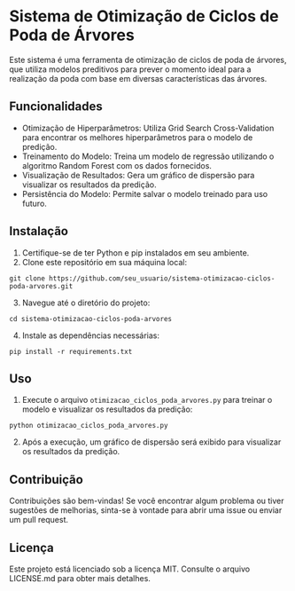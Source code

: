 
# Sistema de Otimização de Ciclos de Poda de Árvores

Este sistema é uma ferramenta de otimização de ciclos de poda de árvores, que utiliza modelos preditivos para prever o momento ideal para a realização da poda com base em diversas características das árvores.

## Funcionalidades

- Otimização de Hiperparâmetros: Utiliza Grid Search Cross-Validation para encontrar os melhores hiperparâmetros para o modelo de predição.
- Treinamento do Modelo: Treina um modelo de regressão utilizando o algoritmo Random Forest com os dados fornecidos.
- Visualização de Resultados: Gera um gráfico de dispersão para visualizar os resultados da predição.
- Persistência do Modelo: Permite salvar o modelo treinado para uso futuro.

## Instalação

1. Certifique-se de ter Python e pip instalados em seu ambiente.
2. Clone este repositório em sua máquina local:

```
git clone https://github.com/seu_usuario/sistema-otimizacao-ciclos-poda-arvores.git
```

3. Navegue até o diretório do projeto:

```
cd sistema-otimizacao-ciclos-poda-arvores
```

4. Instale as dependências necessárias:

```
pip install -r requirements.txt
```

## Uso

1. Execute o arquivo `otimizacao_ciclos_poda_arvores.py` para treinar o modelo e visualizar os resultados da predição:

```
python otimizacao_ciclos_poda_arvores.py
```

2. Após a execução, um gráfico de dispersão será exibido para visualizar os resultados da predição.

## Contribuição

Contribuições são bem-vindas! Se você encontrar algum problema ou tiver sugestões de melhorias, sinta-se à vontade para abrir uma issue ou enviar um pull request.

## Licença

Este projeto está licenciado sob a licença MIT. Consulte o arquivo LICENSE.md para obter mais detalhes.
```
